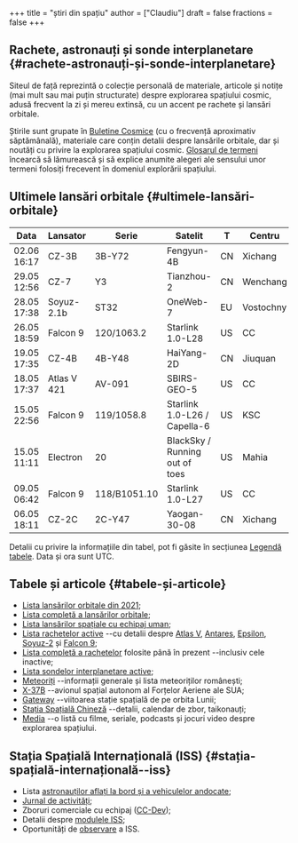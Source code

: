 +++
title = "știri din spațiu"
author = ["Claudiu"]
draft = false
fractions = false
+++

## Rachete, astronauți și sonde interplanetare {#rachete-astronauți-și-sonde-interplanetare}

Siteul de față reprezintă o colecție personală de materiale, articole și notițe (mai mult sau mai puțin structurate) despre explorarea spațiului cosmic, adusă frecvent la zi și mereu extinsă, cu un accent pe rachete și lansări orbitale.

Știrile sunt grupate în [Buletine Cosmice](/bul) (cu o frecvență aproximativ săptămânală), materiale care conțin detalii despre lansările orbitale, dar și noutăți cu privire la explorarea spațiului cosmic. [Glosarul de termeni](https://parsec.ro/g) încearcă să lămurească și să explice anumite alegeri ale sensului unor termeni folosiți frecevent în domeniul explorării spațiului.


## Ultimele lansări orbitale {#ultimele-lansări-orbitale}

| Data        | Lansator    | Serie        | Satelit                        | T  | Centru    | Rampă | R. | Bul             |
|-------------|-------------|--------------|--------------------------------|----|-----------|-------|----|-----------------|
| 02.06 16:17 | CZ-3B       | 3B-Y72       | Fengyun-4B                     | CN | Xichang   | LC-2  | S  | [117](/bul/117) |
| 29.05 12:56 | CZ-7        | Y3           | Tianzhou-2                     | CN | Wenchang  | LC-2  | S  | [116](/bul/116) |
| 28.05 17:38 | Soyuz-2.1b  | ST32         | OneWeb-7                       | EU | Vostochny | 1S    | S  | [116](/bul/116) |
| 26.05 18:59 | Falcon 9    | 120/1063.2   | Starlink 1.0-L28               | US | CC        | LC40  | S  | [116](/bul/116) |
| 19.05 17:35 | CZ-4B       | 4B-Y48       | HaiYang-2D                     | CN | Jiuquan   | SLS-2 | S  | [115](/bul/115) |
| 18.05 17:37 | Atlas V 421 | AV-091       | SBIRS-GEO-5                    | US | CC        | LC41  | S  | [115](/bul/115) |
| 15.05 22:56 | Falcon 9    | 119/1058.8   | Starlink 1.0-L26 / Capella-6   | US | KSC       | LC39A | S  | [115](/bul/115) |
| 15.05 11:11 | Electron    | 20           | BlackSky / Running out of toes | US | Mahia     | LC-1  | F  | [115](/bul/115) |
| 09.05 06:42 | Falcon 9    | 118/B1051.10 | Starlink 1.0-L27               | US | CC        | LC40  | S  | [115](/bul/115) |
| 06.05 18:11 | CZ-2C       | 2C-Y47       | Yaogan-30-08                   | CN | Xichang   | LC3   | S  | [114](/bul/114) |

Detalii cu privire la informațiile din tabel, pot fi găsite în secțiunea [Legendă tabele](/t/legenda_tabele). Data și ora sunt UTC.


## Tabele și articole {#tabele-și-articole}

-   [Lista lansărilor orbitale din 2021](/t/l2021);
-   [Lista completă a lansărilor orbitale](/t/lansari);
-   [Lista lansărilor spațiale cu echipaj uman](/m/hsl);
-   [Lista rachetelor active](/r/rachete_active) --cu detalii despre [Atlas V](/r/atlasv), [Antares](/r/antares), [Epsilon](/r/epsilon), [Soyuz-2](/r/soyuz-2) și [Falcon 9](/r/falcon9);
-   [Lista completă a rachetelor](/r/rachete) folosite până în prezent --inclusiv cele inactive;
-   [Lista sondelor interplanetare active](/m/sonde);
-   [Meteoriți](/m/meteoriti) --informații generale și lista meteoriților românești;
-   [X-37B](/m/x37b) --avionul spațial autonom al Forțelor Aeriene ale SUA;
-   [Gateway](/m/gateway) --viitoarea stație spațială de pe orbita Lunii;
-   [Stația Spațială Chineză](/m/css) --detalii, calendar de zbor, taikonauți;
-   [Media](/m/media) --o listă cu filme, seriale, podcasts și jocuri video despre explorarea spațiului.


## Stația Spațială Internațională (ISS) {#stația-spațială-internațională--iss}

-   Lista [astronauților aflați la bord și a vehiculelor andocate](/iss/iss/);
-   [Jurnal de activități](/iss/jurnal);
-   Zboruri comerciale cu echipaj ([CC-Dev](/iss/ccdev));
-   Detalii despre [modulele ISS](/iss/module);
-   Oportunități de [observare](https://www.heavens-above.com/PassSummary.aspx?satid=25544&lat=46.7712&lng=23.6236&loc=Cluj-Napoca&alt=0&tz=EET) a ISS.